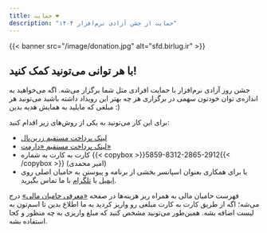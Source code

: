 ```yaml
---
title: حمایت ❤️
description: "حمایت از جشن آزادی نرم‌افزار ۱۴۰۴"
---
```


{{< banner src="/image/donation.jpg" alt="sfd.birlug.ir" >}}

## با هر توانی می‌تونید کمک کنید!
جشن روز آزادی نرم‌افزار با حمایت افرادی مثل شما برگزار می‌شه. اگه می‌خواهید به اندازه‌ی توان خودتون سهمی در برگزاری هر چه بهتر این رویداد داشته باشید می‌تونید هر مبلغی که مایلید به همایش هدیه بدین :)

برای این کار می‌تونید به یکی از روش‌های زیر اقدام کنید:
- [لینک پرداخت مستقیم زرین‌پال](https://zarinp.al/birlug)
- [لینک پرداخت مستقیم «دارمت»](https://daramet.com/birlug)
- کارت به کارت به شماره {{< copybox >}}5859-8312-2865-2912{{< /copybox >}} (امیر محمدی)
- یا برای همکاری بعنوان اسپانسر بخشی از برنامه و پیوستن به حامیان اصلی روی [ایمیل](mailto:birjandlug@proton.me) یا [تلگرام](https://t.me/birlug) با ما تماس بگیرید.

فهرست حامیان مالی به همراه ریز هزینه‌ها در صفحه [«معرفی حامیان مالی»](/sponsors) درج می‌شه؛ اگه از طریق کارت به کارت مبلغی رو واریز کردید به ما اطلاع بدین تا اسم‌تون به لیست  اضافه بشه. همین‌طور می‌تونید مشخص کنید که مبلغ واریزی به چه منظور و کجا استفاده بشه. 
